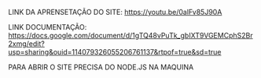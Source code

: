 LINK DA APRENSETAÇÃO DO SITE: https://youtu.be/0alFv85J90A

LINK DOCUMENTAÇÃO: https://docs.google.com/document/d/1gTQ48vPuTk_gbIXT9VGEMCphS2Br2xmg/edit?usp=sharing&ouid=114079326055206761137&rtpof=true&sd=true

PARA ABRIR O SITE PRECISA DO NODE.JS NA MAQUINA
